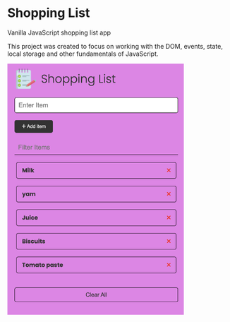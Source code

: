 # Shopping List

Vanilla JavaScript shopping list app 

This project was created to focus on working with the DOM, events, state, local storage and other fundamentals of JavaScript.

<img src="images/screenshot.png" width="400">
